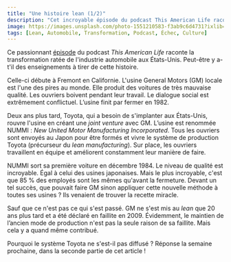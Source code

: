 ```yaml
---
title: "Une histoire lean (1/2)"
description: "Cet incroyable épisode du podcast This American Life raconte la transformation ratée de l'industrie automobile aux États-Unis. Avec des leçons importantes à retenir pour nous."
image: https://images.unsplash.com/photo-1551210583-f3ab9c6d4731?ixlib=rb-1.2.1&ixid=MXwxMjA3fDB8MHxwaG90by1wYWdlfHx8fGVufDB8fHw%3D&auto=format&fit=crop&w=1200&q=80
tags: [Lean, Automobile, Transformation, Podcast, Échec, Culture]
---
```


Ce passionnant [épisode](https://www.thisamericanlife.org/561/nummi-2015) du podcast _This American Life_ raconte la transformation ratée de l'industrie automobile aux États-Unis. Peut-être y a-t'il des enseignements à tirer de cette histoire.

Celle-ci débute à Fremont en Californie. L'usine General Motors (GM) locale est l'une des pires au monde. Elle produit des voitures de très mauvaise qualité. Les ouvriers boivent pendant leur travail. Le dialogue social est extrêmement conflictuel. L’usine finit par fermer en 1982.

Deux ans plus tard, Toyota, qui a besoin de s'implanter aux États-Unis, rouvre l'usine en créant une _joint venture_ avec GM. L’usine est renommée NUMMI : _New United Motor Manufacturing Incorporated_. Tous les ouvriers sont envoyés au Japon pour être formés et vivre le système de production Toyota (précurseur du _lean manufacturing_). Sur place, les ouvriers travaillent en équipe et améliorent constamment leur manière de faire.

NUMMI sort sa première voiture en décembre 1984. Le niveau de qualité est incroyable. Égal à celui des usines japonaises. Mais le plus incroyable, c'est que 85 % des employés sont les mêmes qu'avant la fermeture. Devant un tel succès, que pouvait faire GM sinon appliquer cette nouvelle méthode à toutes ses usines ? Ils venaient de trouver la recette miracle.

Sauf que ce n'est pas ce qui s'est passé. GM ne s'est mis au _lean_ que 20 ans plus tard et a été déclaré en faillite en 2009. Évidemment, le maintien de l’ancien mode de production n'est pas la seule raison de sa faillite. Mais cela y a quand même contribué.

Pourquoi le système Toyota ne s'est-il pas diffusé ? Réponse la semaine prochaine, dans la seconde partie de cet article !
